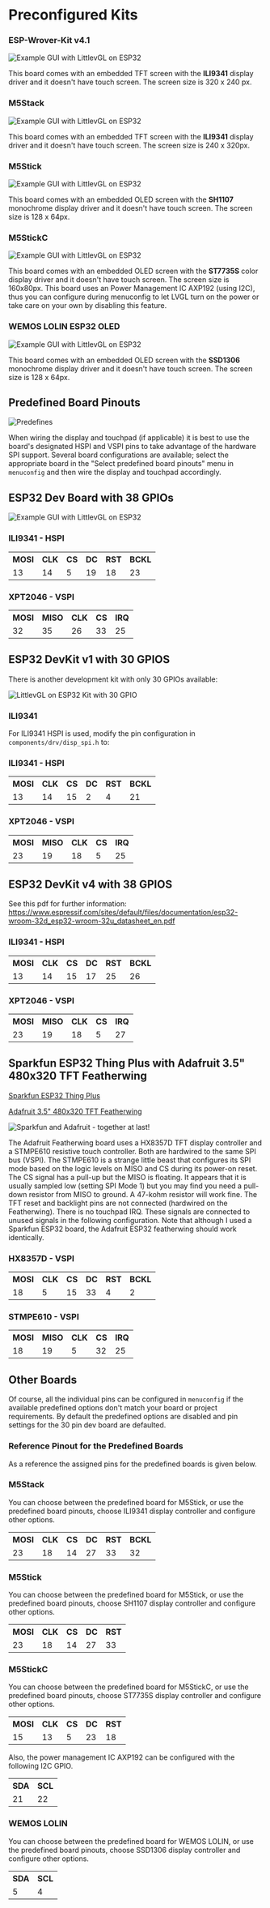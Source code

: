 # Preconfigured Kits


### ESP-Wrover-Kit v4.1

![Example GUI with LittlevGL on ESP32](images/esp_wrover_kit.jpg)

This board comes with an embedded TFT screen with the **ILI9341** display driver and it doesn't have touch screen. The screen size is 320 x 240 px.

### M5Stack

![Example GUI with LittlevGL on ESP32](images/m5stack.jpg)

This board comes with an embedded TFT screen with the **ILI9341** display driver and it doesn't have touch screen. The screen size is 240 x 320px.

### M5Stick

![Example GUI with LittlevGL on ESP32](images/m5stick.jpg)

This board comes with an embedded OLED screen with the **SH1107** monochrome display driver and it doesn't have touch screen. The screen size is 128 x 64px.

### M5StickC

![Example GUI with LittlevGL on ESP32](images/m5stickc.jpg)

This board comes with an embedded OLED screen with the **ST7735S** color display driver and it doesn't have touch screen. The screen size is 160x80px. This board uses an Power Management IC AXP192 (using I2C), thus you can configure during menuconfig to let LVGL turn on the power or take care on your own by disabling this feature.


### WEMOS LOLIN ESP32 OLED

![Example GUI with LittlevGL on ESP32](images/ssd1306_wemos_lolin.jpg)

This board comes with an embedded OLED screen with the **SSD1306** monochrome display driver and it doesn't have touch screen. The screen size is 128 x 64px.

## Predefined Board Pinouts

![Predefines](images/tft_predefined_board_pinouts.png)

When wiring the display and touchpad (if applicable) it is best to use the board's designated HSPI and VSPI pins to take advantage of the hardware SPI support. Several board configurations are available; select the appropriate board in the "Select predefined board pinouts" menu in `menuconfig` and then wire the display and touchpad accordingly.

## ESP32 Dev Board with 38 GPIOs

![Example GUI with LittlevGL on ESP32](images/screenshot.jpg)

### ILI9341 - HSPI
<table>
  <tr>
    <th>MOSI</th>
    <th>CLK</th>
    <th>CS</th>
    <th>DC</th>
    <th>RST</th>
    <th>BCKL</th>
  </tr>
  <tr>
    <td>13</td>
    <td>14</td>
    <td>5</td>
    <td>19</td>
    <td>18</td>
    <td>23</td>
  </tr>
</table>

### XPT2046 - VSPI

<table>
  <tr>
    <th>MOSI</th>
    <th>MISO</th>
    <th>CLK</th>
    <th>CS</th>
    <th>IRQ</th>
  </tr>
  <tr>
    <td>32</td>
    <td>35</td>
    <td>26</td>
    <td>33</td>
    <td>25</td>
  </tr>
</table>

## ESP32 DevKit v1 with 30 GPIOS

There is another development kit with only 30 GPIOs available:

![LittlevGL on ESP32 Kit with 30 GPIO](images/ESP32_DevkitV1_30_GPIO.png)

### ILI9341

For ILI9341 HSPI is used, modify the pin configuration in `components/drv/disp_spi.h` to:

### ILI9341 - HSPI
<table>
  <tr>
    <th>MOSI</th>
    <th>CLK</th>
    <th>CS</th>
    <th>DC</th>
    <th>RST</th>
    <th>BCKL</th>
  </tr>
  <tr>
    <td>13</td>
    <td>14</td>
    <td>15</td>
    <td>2</td>
    <td>4</td>
    <td>21</td>
  </tr>
</table>

### XPT2046 - VSPI

<table>
  <tr>
    <th>MOSI</th>
    <th>MISO</th>
    <th>CLK</th>
    <th>CS</th>
    <th>IRQ</th>
  </tr>
  <tr>
    <td>23</td>
    <td>19</td>
    <td>18</td>
    <td>5</td>
    <td>25</td>
  </tr>
</table>

## ESP32 DevKit v4 with 38 GPIOS

See this pdf for further information: https://www.espressif.com/sites/default/files/documentation/esp32-wroom-32d_esp32-wroom-32u_datasheet_en.pdf

### ILI9341 - HSPI
<table>
<tr>
<th>MOSI</th>
<th>CLK</th>
<th>CS</th>
<th>DC</th>
<th>RST</th>
<th>BCKL</th>
</tr>
<tr>
<td>13</td>
<td>14</td>
<td>15</td>
<td>17</td>
<td>25</td>
<td>26</td>
</tr>
</table>

### XPT2046 - VSPI

<table>
<tr>
<th>MOSI</th>
<th>MISO</th>
<th>CLK</th>
<th>CS</th>
<th>IRQ</th>
</tr>
<tr>
<td>23</td>
<td>19</td>
<td>18</td>
<td>5</td>
<td>27</td>
</tr>
</table>

## Sparkfun ESP32 Thing Plus with Adafruit 3.5" 480x320 TFT Featherwing

[Sparkfun ESP32 Thing Plus](https://www.sparkfun.com/products/15663)

[Adafruit 3.5" 480x320 TFT Featherwing](https://www.adafruit.com/product/3651)

![Sparkfun and Adafruit - together at last!](images/sparkfun_adafruit.png)

The Adafruit Featherwing board uses a HX8357D TFT display controller and a STMPE610 resistive touch controller.  Both are hardwired to the same SPI bus (VSPI).  The STMPE610 is a strange little beast that configures its SPI mode based on the logic levels on MISO and CS during its power-on reset.  The CS signal has a pull-up but the MISO is floating.  It appears that it is usually sampled low (setting SPI Mode 1) but you may find you need a pull-down resistor from MISO to ground.  A 47-kohm resistor will work fine.  The TFT reset and backlight pins are not connected (hardwired on the Featherwing).  There is no touchpad IRQ.  These signals are connected to unused signals in the following configuration.  Note that although I used a Sparkfun ESP32 board, the Adafruit ESP32 featherwing should work identically.

### HX8357D - VSPI
<table>
<tr>
<th>MOSI</th>
<th>CLK</th>
<th>CS</th>
<th>DC</th>
<th>RST</th>
<th>BCKL</th>
</tr>
<tr>
<td>18</td>
<td>5</td>
<td>15</td>
<td>33</td>
<td>4</td>
<td>2</td>
</tr>
</table>

### STMPE610 - VSPI

<table>
<tr>
<th>MOSI</th>
<th>MISO</th>
<th>CLK</th>
<th>CS</th>
<th>IRQ</th>
</tr>
<tr>
<td>18</td>
<td>19</td>
<td>5</td>
<td>32</td>
<td>25</td>
</tr>
</table>



## Other Boards

Of course, all the individual pins can be configured in `menuconfig` if the available predefined options don't match your board or project requirements. By default the predefined options are disabled and pin settings for the 30 pin dev board are defaulted.

### Reference Pinout for the Predefined Boards

As a reference the assigned pins for the predefined boards is given below.

### M5Stack

You can choose between the predefined board for M5Stick, or use the predefined board pinouts, choose ILI9341 display controller and configure other options.

<table>
<tr>
<th>MOSI</th>
<th>CLK</th>
<th>CS</th>
<th>DC</th>
<th>RST</th>
<th>BCKL</th>
</tr>
<tr>
<td>23</td>
<td>18</td>
<td>14</td>
<td>27</td>
<td>33</td>
<td>32</td>
</tr>
</table>


### M5Stick 

You can choose between the predefined board for M5Stick, or use the predefined board pinouts, choose SH1107 display controller and configure other options.

<table>
<tr>
<th>MOSI</th>
<th>CLK</th>
<th>CS</th>
<th>DC</th>
<th>RST</th>
</tr>
<tr>
<td>23</td>
<td>18</td>
<td>14</td>
<td>27</td>
<td>33</td>
</tr>
</table>

### M5StickC

You can choose between the predefined board for M5StickC, or use the predefined board pinouts, choose ST7735S display controller and configure other options.

<table>
<tr>
<th>MOSI</th>
<th>CLK</th>
<th>CS</th>
<th>DC</th>
<th>RST</th>
</tr>
<tr>
<td>15</td>
<td>13</td>
<td>5</td>
<td>23</td>
<td>18</td>
</tr>
</table>

Also, the power management IC AXP192 can be configured with the following I2C GPIO.
<table>
<tr>
<th>SDA</th>
<th>SCL</th>
</tr>
<tr>
<td>21</td>
<td>22</td>
</tr>
</table>

### WEMOS LOLIN 

You can choose between the predefined board for WEMOS LOLIN, or use the predefined board pinouts, choose SSD1306  display controller and configure other options.

<table>
<tr>
<th>SDA</th>
<th>SCL</th>
</tr>
<tr>
<td>5</td>
<td>4</td>
</tr>
</table>

